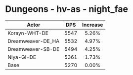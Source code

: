 # Dungeons - hv-as - night_fae
| Actor | DPS | Increase |
|---|:---:|:---:|
|Korayn-WHT-DE|5547|5.26%|
|Dreamweaver-DE_HA|5532|4.97%|
|Dreamweaver-SB-DE|5494|4.25%|
|Niya-GI-DE|5361|1.73%|
|Base|5270|0.00%|
